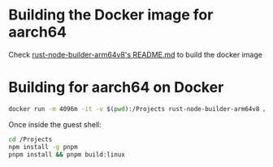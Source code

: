 # Building the Docker image for aarch64

Check [rust-node-builder-arm64v8's README.md](rust-node-builder-arm64v8/README.md) to build the docker image

# Building for aarch64 on Docker
```bash
docker run -m 4096m -it -v $(pwd):/Projects rust-node-builder-arm64v8 /bin/bash
```

Once inside the guest shell:
```bash
cd /Projects
npm install -g pnpm
pnpm install && pnpm build:linux
```
